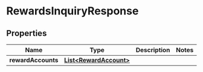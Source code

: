 # RewardsInquiryResponse

## Properties
Name | Type | Description | Notes
------------ | ------------- | ------------- | -------------
**rewardAccounts** | [**List&lt;RewardAccount&gt;**](RewardAccount.md) |  | 
